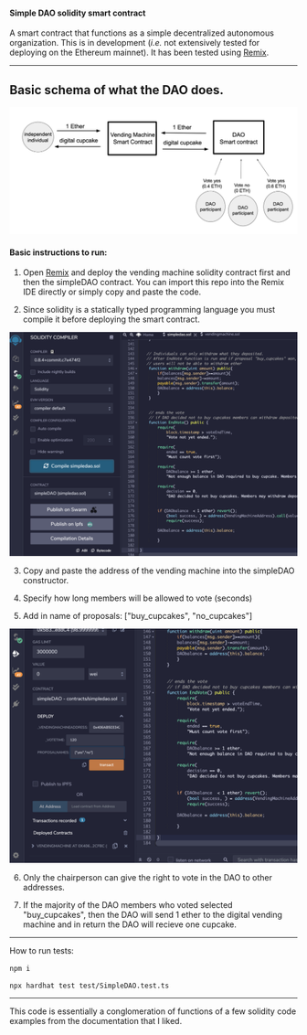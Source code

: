 #### Simple DAO solidity smart contract

A smart contract that functions as a simple decentralized autonomous organization. This is in development (*i.e.* not extensively tested for deploying on the Ethereum mainnet). It has been tested using [Remix](https://remix.ethereum.org).

----
## Basic schema of what the DAO does.

<p align="center">
   <img src="/doc/schema.png">
</p>

#### Basic instructions to run:
1) Open [Remix](https://remix.ethereum.org) and deploy the vending machine solidity contract first and then the simpleDAO contract. You can import this repo into the Remix IDE directly or simply copy and paste the code.

2) Since solidity is a statically typed programming language you must compile it before deploying the smart contract. 

<p align="center">
   <img src="/doc/sc1.png">
</p>

3) Copy and paste the address of the vending machine into the simpleDAO constructor.

4) Specify how long members will be allowed to vote (seconds)

5) Add in name of proposals: ["buy_cupcakes", "no_cupcakes"]


<p align="center">
   <img src="/doc/sc2.png">
</p>

6) Only the chairperson can give the right to vote in the DAO to other addresses.

7) If the majority of the DAO members who voted selected "buy_cupcakes", then the DAO
will send 1 ether to the digital vending machine and in return the DAO will recieve one cupcake.


----

How to run tests:

```
npm i
```

```
npx hardhat test test/SimpleDAO.test.ts
```


----


This code is essentially a conglomeration of functions of a few solidity code examples from the documentation that I liked.

